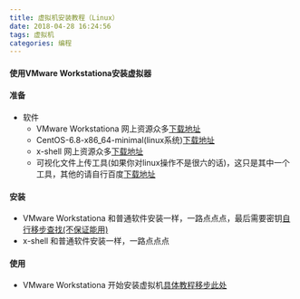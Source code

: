 ```yaml
---
title: 虚拟机安装教程（Linux）
date: 2018-04-28 16:24:56
tags: 虚拟机
categories: 编程
---
```

<h4>使用VMware Workstationa安装虚拟器</h4>

<!-- more -->
#### 准备

- 软件 
    - VMware Workstationa 网上资源众多[下载地址](https://www.vmware.com/cn/products/workstation-pro.html)
    - CentOS-6.8-x86_64-minimal(linux系统)[下载地址](https://pan.baidu.com/s/1bNg2RXbxvew5pV5zAG4TLA)
    -  x-shell  网上资源众多[下载地址](http://www.netsarang.com/download/down_xsh6.html)
    - 可视化文件上传工具(如果你对linux操作不是很六的话)，这只是其中一个工具，其他的请自行百度[下载地址](https://filezilla-project.org/)

#### 安装 
- VMware Workstationa 和普通软件安装一样，一路点点点，最后需要密钥[自行移步查找(不保证能用)](http://www.kuaila.com/snews/52732.html)
-  x-shell 和普通软件安装一样，一路点点点

#### 使用
- VMware Workstationa 开始安装虚拟机[具体教程移步此处](https://jingyan.baidu.com/article/3a2f7c2e3d9e3126afd61136.html)
